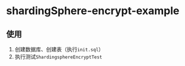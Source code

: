 # shardingSphere-encrypt-example

## 使用
1. 创建数据库、创建表（执行`init.sql`）
2. 执行测试`ShardingsphereEncryptTest`

